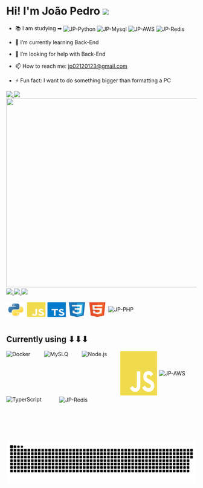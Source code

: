  # Hi! I'm João Pedro  <img src="https://media.giphy.com/media/hvRJCLFzcasrR4ia7z/giphy.gif" width="25px">

  - 📚 I am studying ➡ <img align="center" alt="JP-Python" height="40" width="40" src="https://cdn.jsdelivr.net/gh/devicons/devicon/icons/nodejs/nodejs-original-wordmark.svg" > 
<img align="center" alt="JP-Mysql" height="40" width="50" src="https://cdn.jsdelivr.net/gh/devicons/devicon/icons/mysql/mysql-original-wordmark.svg"> <img align="center" alt="JP-AWS" height="40" width="50" src="https://cdn.jsdelivr.net/gh/devicons/devicon/icons/amazonwebservices/amazonwebservices-original-wordmark.svg"> <img align="center" alt="JP-Redis" height="30" width="40" src="https://cdn.jsdelivr.net/gh/devicons/devicon/icons/redis/redis-original-wordmark.svg" />
          
  - 🌱 I’m currently learning Back-End
  - 🤔 I’m looking for help with Back-End 
  - 📫 How to reach me: jp02120123@gmail.com
  - ⚡ Fun fact: I want to do something bigger than formatting a PC
<div align="left">
  <a href="https://github.com/JPMoreiraAquino">
  <img height="180em" src="https://github-readme-stats.vercel.app/api?username=JPMoreiraAquino&show_icons=True&theme=dracula&include_all_commits=true&count_private=true"/>
  <img height="180em" src="https://github-readme-stats.vercel.app/api/top-langs/?username=JPMoreiraAquino&layout=compact&langs_count=7&theme=dracula"/>
 
</div>
   <img height="500" width="792" src="https://wakatime.com/share/@81f81130-04c5-4bbb-8ca5-00deb55f82ee/17f35b9b-1789-4bca-8cbd-97950fcb7bff.svg">
  <div> 
  <a target="_blank" href="https://www.youtube.com/channel/UCK2deOyGLojnZF9fHzngr6g" target="_blank"><img src="https://cdn-icons-png.flaticon.com/512/1384/1384060.png" height="50"> </a>
  <a target="_blank"  href="https://www.instagram.com/jpmoreira_aq/" target="_blank"><img src="https://cdn-icons-png.flaticon.com/512/1384/1384063.png" height="50"> </a>
  <a target="_blank" href="https://www.linkedin.com/in/jo%C3%A3o-pedro-moreira-455b79203/" target="_blank"><img src="https://cdn-icons-png.flaticon.com/512/145/145807.png"  height="50"></a> 
  </div>

 
<div style="display: inline_block"><br>
  <img align="center" alt="JP-Python" height="40" width="50" src="https://raw.githubusercontent.com/devicons/devicon/master/icons/python/python-original.svg">
  <img align="center" alt="JP-Js" height="40" width="50" src="https://raw.githubusercontent.com/devicons/devicon/master/icons/javascript/javascript-plain.svg">
  <img align="center" alt="JP-Ts" height="40" width="50" src="https://raw.githubusercontent.com/devicons/devicon/master/icons/typescript/typescript-plain.svg">
  <img align="center" alt="JP-CSS" height="40" width="50" src="https://raw.githubusercontent.com/devicons/devicon/master/icons/css3/css3-original.svg"> 
  <img align="center" alt="JP-HTML" height="40" width="50" src="https://raw.githubusercontent.com/devicons/devicon/master/icons/html5/html5-original.svg">
  <img align="center" alt="JP-PHP" height="50" width="60" src="https://cdn.jsdelivr.net/gh/devicons/devicon/icons/php/php-original.svg">
 </div>
  <br>
  
<div>
  <h2>Currently using ⬇⬇⬇    </h2> 
    <img align="center" alt="JP-Js" height="120" width="100" src="https://raw.githubusercontent.com/devicons/devicon/master/icons/javascript/javascript-plain.svg">
  <img align="left" alt="Docker" height="120" width="100" src="https://img.icons8.com/fluency/344/docker.png"/>     
  <img align="left" alt="MySLQ" height="120" width="100" src="https://cdn.jsdelivr.net/gh/devicons/devicon/icons/mysql/mysql-original-wordmark.svg">
  <img align="left" alt="Node.js" height="120" width="100" src="https://cdn.jsdelivr.net/gh/devicons/devicon/icons/nodejs/nodejs-original-wordmark.svg">
  <img align="left" alt="TyperScript" height="120" width="140" img src="https://img.icons8.com/color/344/typescript.png" />
  <img align="center" alt="JP-AWS" height="120" width="140" src="https://cdn.jsdelivr.net/gh/devicons/devicon/icons/amazonwebservices/amazonwebservices-original-wordmark.svg" />
  <img align="center" alt="JP-Redis" height="110" width="125" src="https://cdn.jsdelivr.net/gh/devicons/devicon/icons/redis/redis-original-wordmark.svg" />
           
          
  
  
</div>

    
   ![Snake animation](https://github.com/JPMoreiraAquino/JPMoreiraAquino/blob/output/github-contribution-grid-snake.svg)
 
</div>
  
